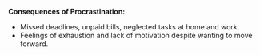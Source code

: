 **Consequences of Procrastination:**

- Missed deadlines, unpaid bills, neglected tasks at home and work.
- Feelings of exhaustion and lack of motivation despite wanting to move forward.